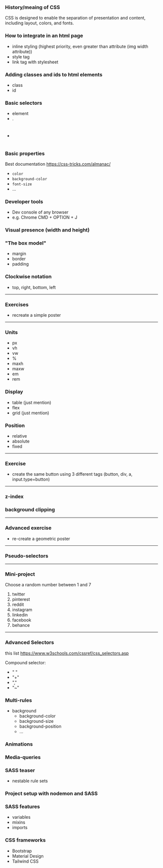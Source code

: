 ### History/meaing of CSS

CSS is designed to enable the separation of presentation and content, including layout, colors, and fonts.

### How to integrate in an html page

- inline styling (highest priority, even greater than attribute (img width attribute))
- style tag
- link tag with stylesheet

### Adding classes and ids to html elements

- class
- id

### Basic selectors

- element
- .
- #

### Basic properties

Best documentation https://css-tricks.com/almanac/

- `color`
- `background-color`
- `font-size`
- ...

### Developer tools

- Dev console of any browser
- e.g. Chrome CMD + OPTION + J

### Visual presence (width and height)

### "The box model"

- margin
- border
- padding

### Clockwise notation

- top, right, bottom, left

---

### Exercises

- recreate a simple poster

---

### Units

- px
- vh
- vw
- %
- maxh
- maxw
- em
- rem

### Display

- table (just mention)
- flex
- grid (just mention)

### Position

- relative
- absolute
- fixed

---

### Exercise

- create the same button using 3 different tags (button, div, a, input.type=button)

---

### z-index

### background clipping

---

### Advanced exercise

- re-create a geometric poster

---

### Pseudo-selectors

---

### Mini-project

Choose a random number between 1 and 7

1. twitter
2. pinterest
3. reddit
4. instagram
5. linkedin
6. facebook
7. behance

---

### Advanced Selectors

this list https://www.w3schools.com/cssref/css_selectors.asp

Compound selector:

- " "
- "+"
- ","
- "~"

### Multi-rules

- background
  - background-color
  - background-size
  - background-position
  - ...

### Animations

### Media-queries

### SASS teaser

- nestable rule sets

### Project setup with nodemon and SASS

### SASS features

- variables
- mixins
- imports

### CSS frameworks

- Bootstrap
- Material Design
- Tailwind CSS
